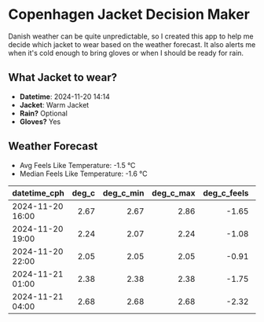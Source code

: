 
# Copenhagen Jacket Decision Maker

Danish weather can be quite unpredictable, so I created this app to help me decide which jacket to wear based on the weather forecast. 
It also alerts me when it's cold enough to bring gloves or when I should be ready for rain.

## What Jacket to wear?

- **Datetime**: 2024-11-20 14:14
- **Jacket**: Warm Jacket
- **Rain?** Optional
- **Gloves?** Yes

## Weather Forecast
- Avg Feels Like Temperature: -1.5 °C
- Median Feels Like Temperature: -1.6 °C

| datetime_cph     |   deg_c |   deg_c_min |   deg_c_max |   deg_c_feels | weather   | wind   | rain   |
|:-----------------|--------:|------------:|------------:|--------------:|:----------|:-------|:-------|
| 2024-11-20 16:00 |    2.67 |        2.67 |        2.86 |         -1.65 | Rain      | Medium | Low    |
| 2024-11-20 19:00 |    2.24 |        2.07 |        2.24 |         -1.08 | Clouds    | Low    | None   |
| 2024-11-20 22:00 |    2.05 |        2.05 |        2.05 |         -0.91 | Snow      | Low    | None   |
| 2024-11-21 01:00 |    2.38 |        2.38 |        2.38 |         -1.75 | Snow      | Low    | None   |
| 2024-11-21 04:00 |    2.68 |        2.68 |        2.68 |         -2.32 | Snow      | Medium | None   |
        
